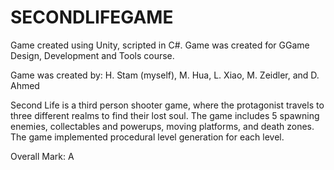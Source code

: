# SECONDLIFEGAME

Game created using Unity, scripted in C#.
Game was created for GGame Design, Development and Tools course.

Game was created by: H. Stam (myself), M. Hua, L. Xiao, M. Zeidler, and D. Ahmed

Second Life is a third person shooter game, where the protagonist travels to three different realms to find their lost soul.
The game includes 5 spawning enemies, collectables and powerups, moving platforms, and death zones.  The game implemented procedural level generation for each level.

Overall Mark: A

